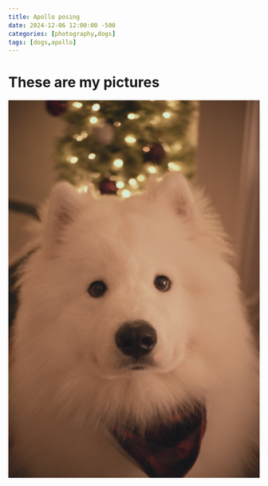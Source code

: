 ```yaml
---
title: Apollo posing
date: 2024-12-06 12:00:00 -500
categories: [photography,dogs]
tags: [dogs,apollo]
---
```


# These are my pictures

![Apollo](/assets/images/DSC_2212.jpeg)